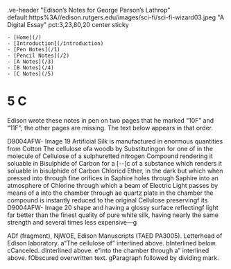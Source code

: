 .ve-header "Edison’s Notes for George Parson’s Lathrop" default:https%3A//edison.rutgers.edu/images/sci-fi/sci-fi-wizard03.jpeg "A Digital Essay" pct:3,23,80,20 center sticky

    - [Home](/)
    - [Introduction](/introduction)
    - [Pen Notes](/1)
    - [Pencil Notes](/2)
    - [A Notes](/3)
    - [B Notes](/4)
    - [C Notes](/5)
    
# 5 C

Edison wrote these notes in pen on two pages that he marked “10F” and “11F”; the other pages are missing. The text below appears in that order.

D9004AFW- Image 19
	Artificial Silk is manufactured in enormous quantities from Cotton The cellulose ofa woodb by Substitutingon for one of in the molecule of Cellulose of a sulphuretted nitrogen Compound rendering it soluable in Bisulphide of Carbon for a [--]c of a substance which renders it soluable in bisulphide of Carbon Chloricd Ether, in the dark but which when pressed into through fine orifices in Saphire holes through Saphire into an atmosphere of Chlorine through which a beam of Electric Light passes by means of a into the chamber through ae quartz plate in the chamber the compound is instantly reduced to the original Cellulose preservingf its 
D9004AFW- Image 20
shape and having a glossy surface reflectingf light far better than the finest quality of pure white silk, having nearly the same strength and several times less expensive—g

ADf (fragment), NjWOE, Edison Manuscripts (TAED PA3005). Letterhead of Edison laboratory. a“The cellulose of” interlined above. 
bInterlined below. 
cCanceled. 
dInterlined above. 
e“into the chamber through a” interlined above. 
fObscured overwritten text. 
gParagraph followed by dividing mark. 
